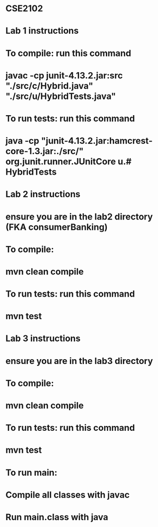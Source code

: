 # CSE2102

# Lab 1 instructions
# 
# To compile: run this command
# javac -cp junit-4.13.2.jar:src "./src/c/Hybrid.java" "./src/u/HybridTests.java"
#
# To run tests: run this command
# java -cp "junit-4.13.2.jar:hamcrest-core-1.3.jar:./src/" org.junit.runner.JUnitCore u.# HybridTests

# Lab 2 instructions
# ensure you are in the lab2 directory (FKA consumerBanking)
# To compile: 
# mvn clean compile
#
# To run tests: run this command
# mvn test

# Lab 3 instructions
# ensure you are in the lab3 directory 
# To compile: 
# mvn clean compile
#
# To run tests: run this command
# mvn test
#
# To run main:
# Compile all classes with javac
# Run main.class with java 
